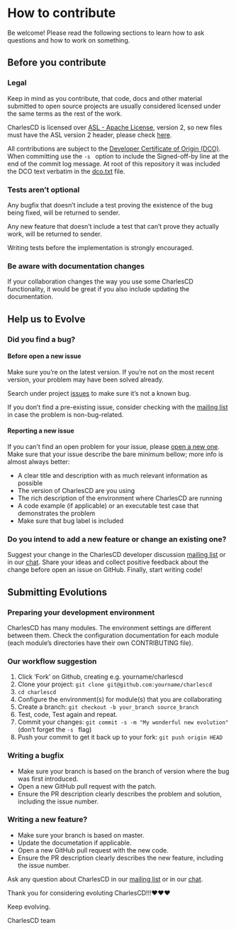 # How to contribute

Be welcome! Please read the following sections to learn how to ask questions and how to work on something.

## Before you contribute
### Legal
Keep in mind as you contribute, that code, docs and other material submitted to open source projects are usually considered licensed under the same terms as the rest of the work.

CharlesCD is licensed over [ASL - Apache License](https://github.com/ZupIT/charlescd/blob/master/LICENSE), version 2, so new files must have the ASL version 2 header, please check [here](https://www.apache.org/licenses/LICENSE-2.0).

All contributions are subject to the [Developer Certificate of Origin (DCO)](https://developercertificate.org). When committing use the ```-s ``` option to include the Signed-off-by line at the end of the commit log message. At root of this repository it was included the DCO text verbatim in the [dco.txt](https://github.com/ZupIT/charlescd/blob/master/dco.txt) file.

### Tests aren’t optional
Any bugfix that doesn’t include a test proving the existence of the bug being fixed, will be returned to sender.

Any new feature that doesn’t include a test that can’t prove they actually work, will be returned to sender.

Writing tests before the implementation is strongly encouraged.

### Be aware with documentation changes
If your collaboration changes the way you use some CharlesCD functionality, it would be great if you also include updating the documentation.

## Help us to Evolve
### Did you find a bug?
#### Before open a new issue
Make sure you’re on the latest version. If you’re not on the most recent version, your problem may have been solved already.

Search under project [issues](https://github.com/ZupIT/charlescd/issues?q=is%3Aopen+is%3Aissue+label%3Abug) to make sure it’s not a known bug.

If you don’t find a pre-existing issue, consider checking with the [mailing list](https://groups.google.com/forum/#!forum/charlescd-dev) in case the problem is non-bug-related.

#### Reporting a new issue
If you can't find an open problem for your issue, please [open a new one](https://github.com/ZupIT/charlescd/issues/new). Make sure that your issue describe the bare minimum bellow; more info is almost always better:
  * A clear title and description with as much relevant information as possible
  * The version of CharlesCD are you using
  * The rich description of the environment where CharlesCD are running
  * A code example (if applicable) or an executable test case that demonstrates the problem
  * Make sure that bug label is included

### Do you intend to add a new feature or change an existing one?
Suggest your change in the CharlesCD developer discussion [mailing list](https://groups.google.com/forum/#!forum/charlescd-dev) or in our [chat](https://spectrum.chat/charlescd?tab=posts). Share your ideas and collect positive feedback about the change before open an issue on GitHub. Finally, start writing code!

## Submitting Evolutions
### Preparing your development environment
CharlesCD has many modules. The environment settings are different between them. Check the configuration documentation for each module (each module’s directories have their own CONTRIBUTING file). 

### Our workflow suggestion
1. Click ‘Fork’ on Github, creating e.g. yourname/charlescd
2. Clone your project: ```git clone git@github.com:yourname/charlescd ```
3. ```cd charlescd ```
4. Configure the environment(s) for module(s) that you are collaborating
5. Create a branch: ```git checkout -b your_branch source_branch ```
6. Test, code, Test again and repeat.
7. Commit your changes: ```git commit -s -m "My wonderful new evolution" ``` (don’t forget the ```-s ``` flag)
8. Push your commit to get it back up to your fork: ```git push origin HEAD ```

### Writing a bugfix
* Make sure your branch is based on the branch of version where the bug was first introduced.
* Open a new GitHub pull request with the patch.
* Ensure the PR description clearly describes the problem and solution, including the issue number.

### Writing a new feature?
* Make sure your branch is based on master.
* Update the documetation if applicable.
* Open a new GitHub pull request with the new code.
* Ensure the PR description clearly describes the new feature, including the issue number.

Ask any question about CharlesCD in our [mailing list](https://groups.google.com/forum/#!forum/charlescd-dev) or in our [chat](https://spectrum.chat/charlescd?tab=posts).

Thank you for considering evoluting CharlesCD!!!:heart::heart::heart:

Keep evolving.

CharlesCD team
